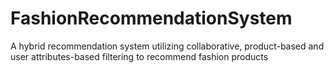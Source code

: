 # FashionRecommendationSystem
A hybrid recommendation system utilizing collaborative, product-based and user attributes-based filtering to recommend fashion products
